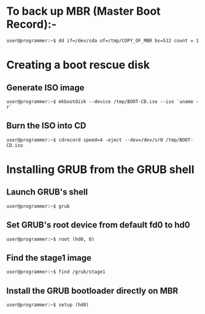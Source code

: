 # To back up MBR (Master Boot Record):-

```console
user@programmer:~$ dd if=/dev/sda of=/tmp/COPY_OF_MBR bs=512 count = 1
```

# Creating a boot rescue disk

## Generate ISO image

```console
user@programmer:~$ mkbootdisk --device /tmp/BOOT-CD.iso --iso `uname -r`
```

## Burn the ISO into CD

```console
user@programmer:~$ cdrecord speed=4 -eject --dev=/dev/sr0 /tmp/BOOT-CD.iso
```

# Installing GRUB from the GRUB shell

## Launch GRUB's shell

```console
user@programmer:~$ grub
```

## Set GRUB's root device from default fd0 to hd0

```console
user@programmer:~$ root (hd0, 0)
```

## Find the stage1 image

```console
user@programmer:~$ find /grub/stage1
```

## Install the GRUB bootloader directly on MBR

```console
user@programmer:~$ setup (hd0)
```

